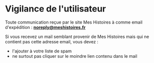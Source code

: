 # Vigilance de l'utilisateur

Toute communication reçue par le site Mes Histoires à comme email d'expédition : **noreply@meshistoires.fr**

Si vous recevez un mail semblant provenir de Mes Histoires mais qui ne contient pas cette adresse email, vous devez :&#x20;

* l'ajouter à votre liste de spam
* ne surtout pas cliquer sur le moindre lien contenu dans le mail
